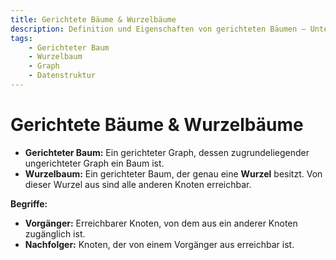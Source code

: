 ```yaml
---
title: Gerichtete Bäume & Wurzelbäume
description: Definition und Eigenschaften von gerichteten Bäumen – Unterscheidung zwischen allgemeinen gerichteten Bäumen und solchen mit einer eindeutigen Wurzel.
tags:
    - Gerichteter Baum
    - Wurzelbaum
    - Graph
    - Datenstruktur
---
```


# Gerichtete Bäume & Wurzelbäume

- **Gerichteter Baum:** Ein gerichteter Graph, dessen zugrundeliegender ungerichteter Graph ein Baum ist.
- **Wurzelbaum:** Ein gerichteter Baum, der genau eine **Wurzel** besitzt. Von dieser Wurzel aus sind alle anderen Knoten erreichbar.

**Begriffe:**  
- **Vorgänger:** Erreichbarer Knoten, von dem aus ein anderer Knoten zugänglich ist.  
- **Nachfolger:** Knoten, der von einem Vorgänger aus erreichbar ist.

